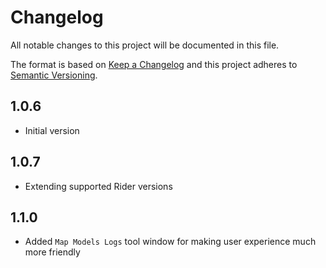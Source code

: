 # Changelog
All notable changes to this project will be documented in this file.

The format is based on [Keep a Changelog](http://keepachangelog.com/en/1.0.0/)
and this project adheres to [Semantic Versioning](http://semver.org/spec/v2.0.0.html).

## 1.0.6
- Initial version

## 1.0.7 
- Extending supported Rider versions

## 1.1.0
- Added `Map Models Logs` tool window for making user experience much more friendly 